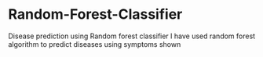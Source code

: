 # Random-Forest-Classifier
Disease prediction using Random forest classifier
I have used random forest algorithm to predict diseases using symptoms shown

